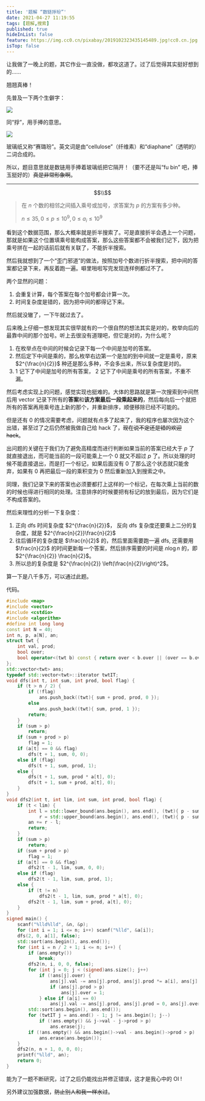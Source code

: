 ```yaml
---
title: '题解 “数链抙玢”'
date: 2021-04-27 11:19:55
tags: [题解,搜索]
published: true
hideInList: false
feature: https://img.cc0.cn/pixabay/2019102323435145489.jpg!cc0.cn.jpg
isTop: false
---
```

让我做了一晚上的题，其它作业一直没做，都攻这道了。过了后觉得其实挺好想到的……

翘翘真棒！


<!-- more -->

先普及一下两个生僻字：

![](https://www.hualigs.cn/image/6087486d91aa0.jpg)

同“捊”，用手捧的意思。

![](https://www.hualigs.cn/image/608748bb1b3fb.jpg)

玻璃纸又称“赛璐玢”。英文词是由“cellulose”（纤维素）和“diaphane”（透明的）二词合成的。

所以，题目意思就是数链用手捧着玻璃纸把它隔开！（要不还是叫“fu bin” 吧，捧玉挺好的）~~真是非常形象啊~~。

---
$$\\$$
> 在 $n$ 个数的相邻之间插入乘号或加号，求答案为 $p$ 的方案有多少种。
>
> $n \le 35, 0 \le p \le 10^9, 0 \le a_i \le 10^9$

看到这个数据范围，那么大概率就是折半搜索了。可是直接折半会遇上一个问题，那就是如果这个位置填乘号能构成答案，那么这些答案都不会被我们记下，因为把乘号拼在一起的话前后就有关联了，不能折半搜索。

然后我就想到了一个“歪门邪道”的做法，按照加号个数进行折半搜索，把中间的答案都记录下来，再反着跑一遍。噼里啪啦写完发现连样例都过不了。

两个显然的问题：

1. 会重复计算，每个答案在每个加号都会计算一次。
2. 时间复杂度是错的，因为把中间的都得记下来。

然后就没辙了，一下午就过去了。

后来晚上仔细一想发现其实很早就有的一个很自然的想法其实是对的，枚举向后的最靠中间的那个加号。听上去很没有道理吧，但它是对的，为什么呢？

1. 在枚举点在中间的时候会记录下每一个中间是加号的答案。
2. 然后定下中间是乘的，那么枚举右边第一个是加的到中间就一定是乘号，原来 $2^{\frac{n}{2}}$ 种还是那么多种，不会多出来，所以复杂度是对的。
3. 1 记下了中间是加号的所有答案， 2 记下了中间是乘号的所有答案，不重不漏。

然后考虑实现上的问题，感觉实现也挺难的。大体的思路就是第一次搜索到中间然后用 vector 记录下所有的**答案**和**该方案最后一段乘起来的**，然后每向后一个就把所有的答案再用乘号连上新的那个，并重新排序，顺便移除已经不可能的。

但是还有 $0$ 的情况需要考虑，问题就有点多了起来了，我的程序也屡次因为这个出错，甚至过了之后仍然被我做自己给 hack 了，~~现在说不定还是错的欢迎 hack~~。

出问题的关键在于我们为了避免高精度而进行判断如果当前的答案已经大于 $p$ 了就直接退出，而可能当前的一段可能乘上一个 $0$ 就又不超过 $p$ 了。所以处理的时候不能直接退出，而是打一个标记，如果后面没有 $0$ 了那么这个状态就只能舍弃，如果有 $0$ 再把最后一段的乘积变为 $0$ 然后重新加入到搜索之中。

同理，我们记录下来的答案也必须要都打上这样的一个标记，在每次乘上当前的数的时候也得进行相同的处理。注意排序的时候要把有标记的放到最后，因为它们是不构成答案的。

然后来理性的分析一下复杂度：

1. 正向 dfs 时间复杂度 $2^{\frac{n}{2}}$， 反向 dfs 复杂度还要乘上二分的复杂度，就是 $2^{\frac{n}{2}}\frac{n}{2}$
2. 往后循环的复杂度是 $\frac{n}{2}$ 的，然后里面需要跑一遍 dfs, 还需要用 $\frac{n}{2}$ 的时间更新每一个答案，然后排序需要的时间是 $n \log n$ 的，即  $2^{\frac{n}{2}} \frac{n}{2}$。
3. 所以总的复杂度是 $2^{\frac{n}{2}} \left(\frac{n}{2}\right)^2$。

算一下是八千多万，可以通过此题。

代码。

```cpp
#include <map>
#include <vector>
#include <cstdio>
#include <algorithm>
#define int long long
const int N = 40;
int n, p, a[N], an;
struct twt {
    int val, prod;
    bool over;
    bool operator<(twt b) const { return over < b.over || (over == b.over && val < b.val); }
};
std::vector<twt> ans;
typedef std::vector<twt>::iterator twtIT;
void dfs(int t, int sum, int prod, bool flag) {
    if (t > n / 2) {
        if (!flag)
            ans.push_back((twt){ sum + prod, prod, 0 });
        else
            ans.push_back((twt){ sum, prod, 1 });
        return;
    }
    if (sum > p)
        return;
    if (sum + prod > p)
        flag = 1;
    if (a[t] == 0 && flag)
        dfs(t + 1, sum, 0, 0);
    else if (flag)
        dfs(t + 1, sum, prod, 1);
    else {
        dfs(t + 1, sum, prod * a[t], 0);
        dfs(t + 1, sum + prod, a[t], 0);
    }
}
void dfs2(int t, int lim, int sum, int prod, bool flag) {
    if (t < lim) {
        int l = std::lower_bound(ans.begin(), ans.end(), (twt){ p - sum - prod, 0, 0 }) - ans.begin(),
            r = std::upper_bound(ans.begin(), ans.end(), (twt){ p - sum - prod, 0, 0 }) - ans.begin();
        an += r - l;
        return;
    }
    if (sum > p)
        return;
    if (sum + prod > p)
        flag = 1;
    if (a[t] == 0 && flag)
        dfs2(t - 1, lim, sum, 0, 0);
    else if (flag)
        dfs2(t - 1, lim, sum, prod, 1);
    else {
        if (t != n)
            dfs2(t - 1, lim, sum, prod * a[t], 0);
        dfs2(t - 1, lim, sum + prod, a[t], 0);
    }
}
signed main() {
    scanf("%lld%lld", &n, &p);
    for (int i = 1; i <= n; i++) scanf("%lld", &a[i]);
    dfs(2, 0, a[1], false);
    std::sort(ans.begin(), ans.end());
    for (int i = n / 2 + 1; i <= n; i++) {
        if (ans.empty())
            break;
        dfs2(n, i, 0, 0, false);
        for (int j = 0; j < (signed)ans.size(); j++)
            if (!ans[j].over) {
                ans[j].val -= ans[j].prod, ans[j].prod *= a[i], ans[j].val += ans[j].prod;
                if (ans[j].prod > p)
                    ans[j].over = 1;
            } else if (a[i] == 0)
                ans[j].val -= ans[j].prod, ans[j].prod = 0, ans[j].over = 0;
        std::sort(ans.begin(), ans.end());
        for (twtIT j = ans.end() - 1; j != ans.begin(); j--)
            if (!ans.empty() && j->val - j->prod > p)
                ans.erase(j);
        if (!ans.empty() && ans.begin()->val - ans.begin()->prod > p)
            ans.erase(ans.begin());
    }
    dfs2(n, n + 1, 0, 0, 0);
    printf("%lld", an);
    return 0;
}
```

能为了一题不断研究，过了之后仍能找出并修正错误，这才是我心中的 OI !

另外建议加强数据，~~防止别人和我一样水过~~。